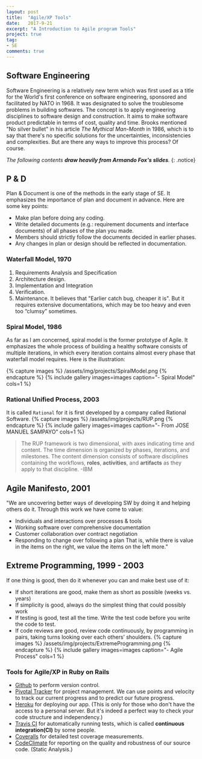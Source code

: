 ```yaml
---
layout: post
title:  "Agile/XP Tools"
date:   2017-9-21
excerpt: "A Introduction to Agile program Tools"
project: true
tag:
- SE
comments: true
---	
```


## Software Engineering
Software Engineering is a relatively new term which was first used as a title for the World's first conference on software engineering, sponsored and facilitated by NATO in 1968. It was designated to solve the troublesome problems in building softwares. The concept is to apply engineering disciplines to software design and construction. It aims to make software product predictable in terms of cost, quality and time. Brooks mentioned "No silver bullet" in his article *The Mythical Man-Month* in 1986, which is to say that there's no specific solutions for the uncertainties, inconsistencies and complexities. But are there any ways to improve this process? Of course.

*The following contents **draw heavily from Armando Fox's slides**.*
{: .notice}

## P & D
Plan & Document is one of the methods in the early stage of SE. It emphasizes the importance of plan and document in advance. Here are some key points:
* Make plan before doing any coding.
* Write detailed documents (e.g.: requirement documents and interface documents) of all phases of the plan you made.
* Members should strictly follow the documents decided in earlier phases.
* Any changes in plan or design should be reflected in documentation.

### Waterfall Model, 1970
1. Requirements Analysis and Specification
2. Architecture design.
3. Implementation and Integration
4. Verification.
5. Maintenance.
It believes that "Earlier catch bug, cheaper it is". But it requires extensive documentations, which may be too heavy and even too “clumsy” sometimes.

### Spiral Model, 1986
As far as I am concerned, spiral model is the former prototype of Agile. It emphasizes the whole process of building a healthy software consists of multiple iterations, in which every iteration contains almost every phase that waterfall model requires. Here is the illustration:

{% capture images %}
	/assets/img/projects/SpiralModel.png
{% endcapture %}
{% include gallery images=images caption="- Spiral Model" cols=1 %}

### Rational Unified Process, 2003
It is called `Rational` for it is first developed by a company called Rational Software.
{% capture images %}
	/assets/img/projects/RUP.png
{% endcapture %}
{% include gallery images=images caption="- From JOSE MANUEL SAMPAYO" cols=1 %}

> The RUP framework is two dimensional, with axes indicating time and content. The time dimension is organized by phases, iterations, and milestones. The content dimension consists of software disciplines containing the workflows, **roles**, **activities**, and **artifacts** as they apply to that discipline.
> -IBM

## Agile Manifesto, 2001
"We are uncovering better ways of developing SW by doing it and helping others do it. Through this work we have come to value: 
* Individuals and interactions over processes & tools
* Working software over comprehensive documentation
* Customer collaboration over contract negotiation
* Responding to change over following a plan
That is, while there is value in the items on the right, we value the items on the left more.”

## Extreme Programming, 1999 - 2003
If one thing is good, then do it whenever you can and make best use of it:
* If short iterations are good, make them as short as possible (weeks vs. years)
* If simplicity is good, always do the simplest thing that could possibly work 
* If testing is good, test all the time. Write the test code before you write the code to test. 
* If code reviews are good, review code continuously, by programming in pairs, taking turns looking over each others’ shoulders.
{% capture images %}
/assets/img/projects/ExtremeProgramming.png
{% endcapture %}
{% include gallery images=images caption="- Agile Process" cols=1 %}

### Tools for Agile/XP in Ruby on Rails
* [Github](https://github.com/) to perform version control.
* [Pivotal Tracker](http://pivotaltracker.com/) for project management. We can use points and velocity to track our current progress and to predict our future progress.
* [Heroku](https://heroku.com/) for deploying our app. (This is only for those who don't have the access to a personal server. But it's indeed a perfect way to check your code structure and independency.)
* [Travis CI](http://travis-ci.org/) for automatically running tests, which is called **continuous integration(CI)** by some people.
* [Coveralls](http://coveralls.io/) for detailed test coverage measurements.
* [CodeClimate](http://codeclimate.com/) for reporting on the quality and robustness of our source code. (Static Analysis.)
